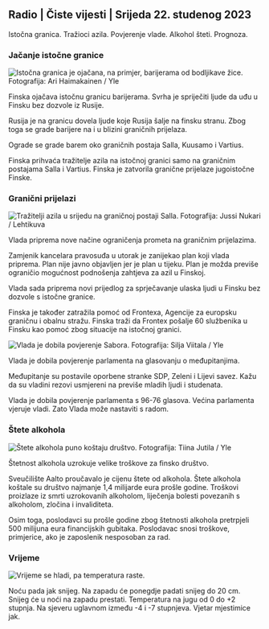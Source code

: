 ## Radio \| Čiste vijesti \| Srijeda 22. studenog 2023

Istočna granica. Tražioci azila. Povjerenje vlade. Alkohol šteti. Prognoza.

### Jačanje istočne granice

![Istočna granica je ojačana, na primjer, barijerama od bodljikave žice. Fotografija: Ari Haimakainen / Yle](https://images.cdn.yle.fi/image/upload/c_crop,h_3078,w_5472,x_0,y_157/ar_1.7777777777777777,c_fill,g_faces,h_675,w_1200/dpr_1.0/q_auto:eco/f_auto/fl_lossy/v1700489748/39-1203622655b691ed016a)

Finska ojačava istočnu granicu barijerama. Svrha je spriječiti ljude da uđu u Finsku bez dozvole iz Rusije.

Rusija je na granicu dovela ljude koje Rusija šalje na finsku stranu. Zbog toga se grade barijere na i u blizini graničnih prijelaza.

Ograde se grade barem oko graničnih postaja Salla, Kuusamo i Vartius.

Finska prihvaća tražitelje azila na istočnoj granici samo na graničnim postajama Salla i Vartius. Finska je zatvorila granične prijelaze jugoistočne Finske.

### Granični prijelazi

![Tražitelji azila u srijedu na graničnoj postaji Salla. Fotografija: Jussi Nukari / Lehtikuva](https://images.cdn.yle.fi/image/upload/c_crop,h_2879,w_5119,x_0,y_429/ar_1.7777777777777777,c_fill,g_faces,h_675,w_1200/dpr_1.0/q_auto:eco/f_auto/fl_lossy/v1700655653/39-1204918655df1f3cef50)

Vlada priprema nove načine ograničenja prometa na graničnim prijelazima.

Zamjenik kancelara pravosuđa u utorak je zanijekao plan koji vlada priprema. Plan nije javno objavljen jer je plan u tijeku. Plan je možda previše ograničio mogućnost podnošenja zahtjeva za azil u Finskoj.

Vlada sada priprema novi prijedlog za sprječavanje ulaska ljudi u Finsku bez dozvole s istočne granice.

Finska je također zatražila pomoć od Frontexa, Agencije za europsku graničnu i obalnu stražu. Finska traži da Frontex pošalje 60 službenika u Finsku kao pomoć zbog situacije na istočnoj granici.

![Vlada je dobila povjerenje Sabora. Fotografija: Silja Viitala / Yle](https://images.cdn.yle.fi/image/upload/c_crop,h_2241,w_3983,x_0,y_325/ar_1.7777777777777777,c_fill,g_faces,h_675,w_1200/dpr_1.0/q_auto:eco/f_auto/fl_lossy/v1696934704/39-118409465252a7d6dc9d)

Vlada je dobila povjerenje parlamenta na glasovanju o međupitanjima.

Međupitanje su postavile oporbene stranke SDP, Zeleni i Lijevi savez. Kažu da su vladini rezovi usmjereni na previše mladih ljudi i studenata.

Vlada je dobila povjerenje parlamenta s 96-76 glasova. Većina parlamenta vjeruje vladi. Zato Vlada može nastaviti s radom.

### Štete alkohola

![Štete alkohola puno koštaju društvo. Fotografija: Tiina Jutila / Yle](https://images.cdn.yle.fi/image/upload/c_crop,h_2944,w_5235,x_0,y_312/ar_1.7777777777777777,c_fill,g_faces,h_675,w_1200/dpr_1.0/q_auto:eco/f_auto/fl_lossy/v1700406169/39-1203003655a1febe291f)

Štetnost alkohola uzrokuje velike troškove za finsko društvo.

Sveučilište Aalto proučavalo je cijenu štete od alkohola. Štete alkohola koštale su društvo najmanje 1,4 milijarde eura prošle godine. Troškovi proizlaze iz smrti uzrokovanih alkoholom, liječenja bolesti povezanih s alkoholom, zločina i invaliditeta.

Osim toga, poslodavci su prošle godine zbog štetnosti alkohola pretrpjeli 500 milijuna eura financijskih gubitaka. Poslodavac snosi troškove, primjerice, ako je zaposlenik nesposoban za rad.

### Vrijeme

![Vrijeme se hladi, pa temperatura raste.](https://images.cdn.yle.fi/image/upload/c_crop,h_1080,w_1919,x_0,y_0/ar_1.7777777777777777,c_fill,g_faces,h_675,w_1200/dpr_1.0/q_auto:eco/f_auto/fl_lossy/v1700671048/39-1205140655e2e229bced)

Noću pada jak snijeg. Na zapadu će ponegdje padati snijeg do 20 cm. Snijeg će u noći na zapadu prestati. Temperatura na jugu od 0 do +2 stupnja. Na sjeveru uglavnom između -4 i -7 stupnjeva. Vjetar mjestimice jak.